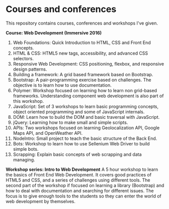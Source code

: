 Courses and conferences
===============================
This repository contains courses, conferences and workshops I've given.

**Course: Web Development (Immersive 2016)**

 1. Web Foundations: Quick Introduction to HTML, CSS and Front End concepts.
 2. HTML & CSS: HTML5 new tags, accessibility, and advanced CSS selectors.
 3. Responsive Web Development: CSS positioning, flexbox, and responsive design patterns.
 4. Building a framework: A grid based framework based on Bootstrap.
 5. Bootstrap: A pair-programming exercise based on challenges. The objective is to learn how to use documentation.
 6. Polymer: Workshop focused on learning how to learn non grid-based frameworks. Understanding component web development is also part of this workshop.
 7. JavaScript: Set of 3 workshops to learn basic programming concepts, object oriented programming and some of JavaScript internals.
 8. DOM: Learn how to build the DOM and basic traversal with JavaScript.
 9. jQuery: Learning how to make small and simple scripts.
 10. APIs: Two workshops focused on learning Geolocalization API, Google Maps API, and OpenWeather API.
 11. NodeIntro: Small project to teach the basic structure of the Back End.
 12. Bots: Workshop to learn how to use Sellenium Web Driver to build simple bots.
 13. Scrapping: Explain basic concepts of web scrapping and data managing.


**Workshop series: Intro to Web Development**
A 5 hour workshop to learn the basics of Front End Web Development. It covers good practices of HTML5 and CSS, and a series of challenges using different tools. The second part of the workshop if focused on learning a library (Bootstrap) and how to deal with documentation and searching for different issues. The focus is to give enough tools to the students so they can enter the world of web development by themselves.
